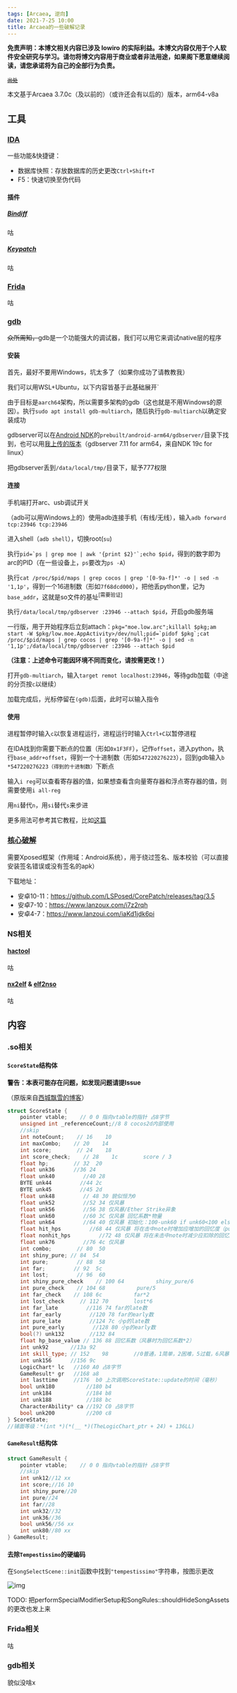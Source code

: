 ```yaml
---
tags: [Arcaea, 逆向]
date: 2021-7-25 10:00
title: Arcaea的一些破解记录
---
```


**免责声明：本博文相关内容已涉及 lowiro 的实际利益。本博文内容仅用于个人软件安全研究与学习。请勿将博文内容用于商业或者非法用途，如果阁下愿意继续阅读，请您承诺将为自己的全部行为负责。**

<small><del>[出处](https://wlt.tql.moe)</del></small>

本文基于Arcaea 3.7.0c（及以前的）（或许还会有以后的）版本，arm64-v8a

## 工具

### [IDA](https://hex-rays.com)

一些功能&快捷键：

- 数据库快照：存放数据库的历史更改`Ctrl+Shift+T`
- F5：快速切换至伪代码

#### 插件

##### [Bindiff](https://www.zynamics.com/software.html)

咕

##### [Keypatch](https://github.com/keystone-engine/keypatch)

咕

### [Frida](https://frida.re/)

咕

### [gdb](https://www.gnu.org/software/gdb/)

<del>众所周知，</del>gdb是一个功能强大的调试器，我们可以用它来调试native层的程序

#### 安装

首先，最好不要用Windows，坑太多了（如果你成功了请教教我）

我们可以用WSL+Ubuntu，以下内容皆基于此基础展开`

由于目标是`aarch64`架构，所以需要多架构的gdb（这也就是不用Windows的原因）。执行`sudo apt install gdb-multiarch`，随后执行`gdb-multiarch`以确定安装成功

gdbserver可以在[Android NDK](https://developer.android.google.cn/ndk/downloads?hl=zh-cn)的`prebuilt/android-arm64/gdbserver/`目录下找到，也可以用[我上传的版本](https://raw.fastgit.org/Young-Lord/Young-Lord.github.io/master/files/gdbserver)（gdbserver 7.11 for arm64，来自NDK 19c for linux）

把gdbserver丢到`/data/local/tmp/`目录下，赋予777权限

#### 连接

手机端打开arc、usb调试开关

（adb可以用Windows上的）使用adb连接手机（有线/无线），输入`adb forward tcp:23946 tcp:23946`

进入shell（`adb shell`），切换root(`su`)

执行``pid=`ps | grep moe | awk '{print $2}'`;echo $pid``，得到的数字即为arc的PID（在一些设备上，`ps`要改为`ps -A`）

执行`cat /proc/$pid/maps | grep cocos | grep '[0-9a-f]*' -o | sed -n '1,1p'`，得到一个16进制数（形如`7f68dcd000`），把他丢python里，记为`base_addr`，这就是so文件的基址<sup>[需要验证]</sup>

执行`/data/local/tmp/gdbserver :23946 --attach $pid`，开启gdb服务端

一行版，用于开始程序后立刻attach：``pkg="moe.low.arc";killall $pkg;am start -W $pkg/low.moe.AppActivity>/dev/null;pid=`pidof $pkg`;cat /proc/$pid/maps | grep cocos | grep '[0-9a-f]*' -o | sed -n '1,1p';/data/local/tmp/gdbserver :23946 --attach $pid``

**（注意：上述命令可能因环境不同而变化，请按需更改！）**

打开`gdb-multiarch`，输入`target remot localhost:23946`，等待gdb加载（中途的分页按`c`以继续）

加载完成后，光标停留在`(gdb)`后面，此时可以输入指令

#### 使用

进程暂停时输入`c`以恢复进程运行，进程运行时输入`Ctrl+C`以暂停进程

在IDA找到你需要下断点的位置（形如`0x1F3FF`），记作`offset`，进入python，执行`base_addr+offset`，得到一个十进制数（形如`547220276223`），回到gdb输入`b *547220276223（得到的十进制数）`下断点

输入`i reg`可以查看寄存器的值，如果想查看含向量寄存器和浮点寄存器的值，则需要使用`i all-reg`

用`ni`替代`n`，用`si`替代`s`来步进

更多用法可参考其它教程，比如[这篇](https://www.yanbinghu.com/2019/04/20/41283.html)

### [核心破解](https://blog.coderstory.cn/corepatch-official-download/)

需要Xposed框架（作用域：Android系统），用于绕过签名、版本校验（可以直接安装签名错误或没有签名的apk）

下载地址：

- 安卓10-11：<https://github.com/LSPosed/CorePatch/releases/tag/3.5>
- 安卓7-10：<https://www.lanzoux.com/i7z2rqh>
- 安卓4-7：<https://www.lanzoui.com/iaKd1jdk6pi>

### NS相关

#### [hactool](https://github.com/SciresM/hactool)

咕

#### [nx2elf](https://github.com/shuffle2/nx2elf) & [elf2nso](https://github.com/switchbrew/switch-tools)

咕

## 内容

### .so相关

#### `ScoreState`结构体

**警告：本表可能存在问题，如发现问题请提Issue**

（原版来自[西城飘雪的博客](https://blog.hoshi.tech/archives/11/)）

```cpp
struct ScoreState {
    pointer vtable;    // 0 0 指向vtable的指针 占8字节
    unsigned int _referenceCount;//8 8 cocos2d内部使用
    //skip
    int noteCount;    // 16    10
    int maxCombo;    // 20    14
    int score;        // 24    18
    int score_check;    // 28    1c        score / 3
    float hp;        // 32  20
    float unk36      //36 24
    float unk40         //40 28
    BYTE unk44         //44 2c
    BYTE unk45         //45 2d
    float unk48         // 48 30 貌似恒为0
    float unk52         //52 34 仅风暴
    float unk56         //56 38 仅风暴/Ether Strike异象
    float unk60         //60 3C 仅风暴 回忆系数*物量
    float unk64         //64 40 仅风暴 初始化：100-unk60 if unk60<100 else 0；更新：继承上次更新的v16
    float hit_hps         //68 44 仅风暴 将在击中note时增加应增加的回忆度（pure:2*回忆系数 far:1*回忆系数）
    float nonhit_hps         //72 48 仅风暴 将在未击中note时减少应扣除的回忆度（同一般Hard血条一致）
    float unk76         //76 4c 仅风暴
    int combo;        // 80  50
    int shiny_pure; // 84  54
    int pure;         // 88  58
    int far;         // 92  5c
    int lost;         // 96  60
    int shiny_pure_check    // 100 64          shiny_pure/6
    int pure_check    // 104 68          pure/5
    int far_check    // 108 6c          far*2
    int lost_check     // 112 70        lost*6
    int far_late         //116 74 far的late数
    int far_early         //120 78 far的early数
    int pure_late         //124 7c 小p的late数
    int pure_early         //128 80 小p的early数
    bool(?) unk132        //132 84
    float hp_base_value // 136 88 回忆系数（风暴时为回忆系数*2）
    int unk92       //13a 92
    int skill_type; // 152    98        //0普通，1简单，2困难，5过载，6风暴
    int unk156      //156 9c
    LogicChart* lc   //160 A0 占8字节
    GameResult* gr   //168 a8
    int lasttime     //176  b0 上次调用ScoreState::update的时间（毫秒）
    bool unk180          //180 b4
    int unk184           //184 b8
    int unk188           //188 bc
    CharacterAbility* ca //192 C0 占8字节
    bool unk200          //200 c8
} ScoreState;
//铺面等级：*(int *)(*(__ *)(TheLogicChart_ptr + 24) + 136LL)
```

#### `GameResult`结构体

```cpp
struct GameResult {
    pointer vtable;    // 0 0 指向vtable的指针 占8字节
    //skip
    int unk12//12 xx
    int score;//16 10
    int shiny_pure//20
    int pure//24
    int far//28
    int unk32//32
    int unk36//36
    bool unk56//56 xx
    int unk80//80 xx
} GameResult;
```

#### 去除`Tempestissimo`的硬编码

在`SongSelectScene::init`函数中找到`"tempestissimo"`字符串，按图示更改

![img](https://i.loli.net/2021/07/27/FGvor94TMQ38dau.png)

TODO: 把performSpecialModifierSetup和SongRules::shouldHideSongAssets的更改也发上来

### Frida相关

咕

### gdb相关

貌似没啥x
